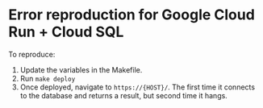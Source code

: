 # Error reproduction for Google Cloud Run + Cloud SQL

To reproduce:

1. Update the variables in the Makefile.
2. Run `make deploy`
3. Once deployed, navigate to `https://{HOST}/`. The first time it connects to the database and returns a result, but second time it hangs.
